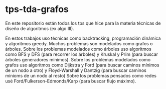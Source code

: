 # tps-tda-grafos

En este repositorio están todos los tps que hice para la materia técnicas de diseño de algoritmos (ex algo III). 

En estos trabajos uso técnicas como backtracking, programación dinámica y algoritmos greedy. Muchos problemas son modelados como grafos o árboles. 
Sobre los problemas modelados como árboles uso algoritmos como BFS y DFS (para recorrer los árboles) y Kruskal y Prim (para buscar árboles generadores mínimos).
Sobre los problemas modelados como grafos uso algoritmos como Dijkstra y Ford (para buscar caminos mínimos de un nodo a otro) y Floyd-Warshall y Dantzig (para buscar caminos mínioms de un nodo al resto)
Sobre los problemas pensados como redes usé Ford/Fulkerson-Edmonds/Karp (para buscar flujo máximo). 
